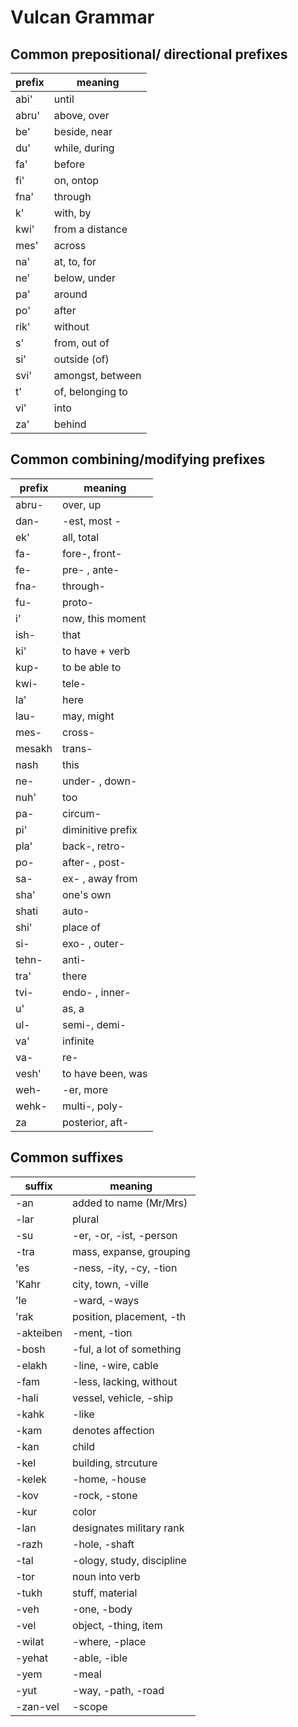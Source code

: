

# Vulcan Grammar



## Common prepositional/ directional prefixes

| prefix    | meaning           |
|-----------|-------------------|
| abi'      | until             |
| abru'     | above, over       |
| be'       | beside, near      |
| du'       | while, during     |
| fa'       | before            |
| fi'       | on, ontop         |
| fna'      | through           |
| k'        | with, by          |
| kwi'      | from a distance   |
| mes'      | across            |
| na'       | at, to, for       |
| ne'       | below, under      |
| pa'       | around            |
| po'       | after             |
| rik'      | without           |
| s'        | from, out of      |
| si'       | outside (of)      |
| svi'      | amongst, between  |
| t'        | of, belonging to  |
| vi'       | into              |
| za'       | behind            |




## Common combining/modifying prefixes

| prefix        | meaning           |
|---------------|-------------------|
| abru-         | over, up          |
| dan-          | -est, most -      |
| ek'           | all, total        |
| fa-           | fore-, front-     |
| fe-           | pre- , ante-      |
| fna-          | through-          |
| fu-           | proto-            |
| i'            | now, this moment  |
| ish-          | that              |
| ki'           | to have + verb    |
| kup-          | to be able to     |
| kwi-          | tele-             |
| la'           | here              |
| lau-          | may, might        |
| mes-          | cross-            |
| mesakh        | trans-            |
| nash          | this              |
| ne-           | under- , down-    |
| nuh'          | too               |
| pa-           | circum-           |
| pi'           | diminitive prefix |
| pla'          | back-, retro-     |
| po-           | after- , post-    |
| sa-           | ex- , away from   |
| sha'          | one's own         |
| shati         | auto-             |
| shi'          | place of          |
| si-           | exo- , outer-     |
| tehn-         | anti-             |
| tra'          | there             |
| tvi-          | endo- , inner-    |
| u'            | as, a             |
| ul-           | semi-, demi-      |
| va'           | infinite          |
| va-           | re-               |
| vesh'         | to have been, was |
| weh-          | -er, more         |
| wehk-         | multi-, poly-     |
| za            | posterior, aft-   |





## Common suffixes 

| suffix        | meaning                   |
|---------------|---------------------------|
| -an           | added to name (Mr/Mrs)    |
| -lar          | plural                    |
| -su           | -er, -or, -ist, -person   |
| -tra          | mass, expanse, grouping   |
| 'es           | -ness, -ity, -cy, -tion   |
| 'Kahr         | city, town, -ville        |
| 'le           | -ward, -ways              |
| 'rak          | position, placement, -th  |
| -akteiben     | -ment, -tion              |
| -bosh         | -ful, a lot of something  |
| -elakh        | -line, -wire, cable       |
| -fam          | -less, lacking, without   |
| -hali         | vessel, vehicle, -ship    |
| -kahk         | -like                     |
| -kam          | denotes affection         |
| -kan          | child                     |
| -kel          | building, strcuture       |
| -kelek        | -home, -house             |
| -kov          | -rock, -stone             |
| -kur          | color                     |
| -lan          | designates military rank  |
| -razh         | -hole, -shaft             |
| -tal          | -ology, study, discipline |
| -tor          | noun into verb            |
| -tukh         | stuff, material           |
| -veh          | -one, -body               |
| -vel          | object, -thing, item      |
| -wilat        | -where, -place            |
| -yehat        | -able, -ible              |
| -yem          | -meal                     |
| -yut          | -way, -path, -road        |
| -zan-vel      | -scope                    |


